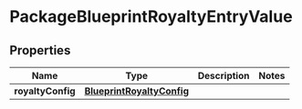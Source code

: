 

# PackageBlueprintRoyaltyEntryValue


## Properties

| Name | Type | Description | Notes |
|------------ | ------------- | ------------- | -------------|
|**royaltyConfig** | [**BlueprintRoyaltyConfig**](BlueprintRoyaltyConfig.md) |  |  |



